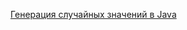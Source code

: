 [Генерация случайных значений в Javа](https://docs.google.com/document/d/1_4mjZA4Ur42bSZNj3eomBwYTGXREpEjj2PqLgqhn7OA/edit?usp=share_link)   
